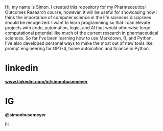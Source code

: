 Hi, my name is Simon. I created this repository for my Pharmaceutical Outcomes Research course, however, it will be useful for showcasing how I think the importance of computer science in the life sciences disciplines should be recognized.
I want to learn programming so that I can elevate projects with code, automation, logic, and AI that would otherwise forgo computational potential like much of the current research in pharmaceutical sciences.
So far I've been learning how to use Markdown, R, and Python. I've also developed personal ways to make the most out of new tools like prompt engineering for GPT-4, home automation and finance in Python.

# linkedin
**www.linkedin.com/in/simonbusemeyer**

# IG
**@simonbusemeyer**

hi